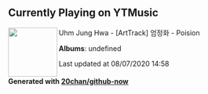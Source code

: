 ## Currently Playing on YTMusic

[<img align="left" width="100" src="https://i.ytimg.com/vi/xpA-bWcHGtA/sddefault.jpg?sqp=-oaymwEWCJADEOEBIAQqCghqEJQEGHgg6AJIWg&rs">](https://music.youtube.com/channel/UCdLkowsMIpMGfCixdRoRPuQ)

Uhm Jung Hwa - [ArtTrack] 엄정화 - Poision

**Albums**: undefined

Last updated at 08/07/2020 14:58

#### Generated with [20chan/github-now](https://github.com/20chan/github-now)


<!--
**20chan/20chan** is a ✨ _special_ ✨ repository because its `README.md` (this file) appears on your GitHub profile.

Here are some ideas to get you started:

- 🔭 I’m currently working on ...
- 🌱 I’m currently learning ...
- 👯 I’m looking to collaborate on ...
- 🤔 I’m looking for help with ...
- 💬 Ask me about ...
- 📫 How to reach me: ...
- 😄 Pronouns: ...
- ⚡ Fun fact: ...
-->
